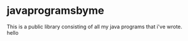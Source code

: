 # javaprogramsbyme
This is a public library consisting of all my java programs that i've wrote.
hello

